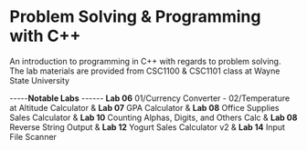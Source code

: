 # Problem Solving & Programming with C++
An introduction to programming in C++ with regards to problem solving.
The lab materials are provided from CSC1100 & CSC1101 class at Wayne State University

-----**Notable Labs** ------
**Lab 06** 01/Currency Converter - 02/Temperature at Altitude Calculator &
**Lab 07** GPA Calculator &
**Lab 08** Office Supplies Sales Calculator &
**Lab 10** Counting Alphas, Digits, and Others Calc &
**Lab 08** Reverse String Output &
**Lab 12** Yogurt Sales Calculator v2 &
**Lab 14** Input File Scanner 

